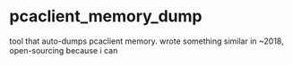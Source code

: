 # pcaclient_memory_dump
tool that auto-dumps pcaclient memory. wrote something similar in ~2018, open-sourcing because i can
